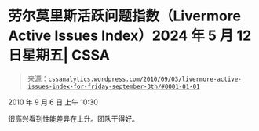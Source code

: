 <!--yml

分类：未分类

date: 2024-05-12 18:19:10

-->

# 劳尔莫里斯活跃问题指数（Livermore Active Issues Index）2024 年 5 月 12 日星期五| CSSA

> 来源：[`cssanalytics.wordpress.com/2010/09/03/livermore-active-issues-index-for-friday-september-3th/#0001-01-01`](https://cssanalytics.wordpress.com/2010/09/03/livermore-active-issues-index-for-friday-september-3th/#0001-01-01)

2010 年 9 月 6 日 上午 10:30

很高兴看到性能差异在上升。团队干得好。
